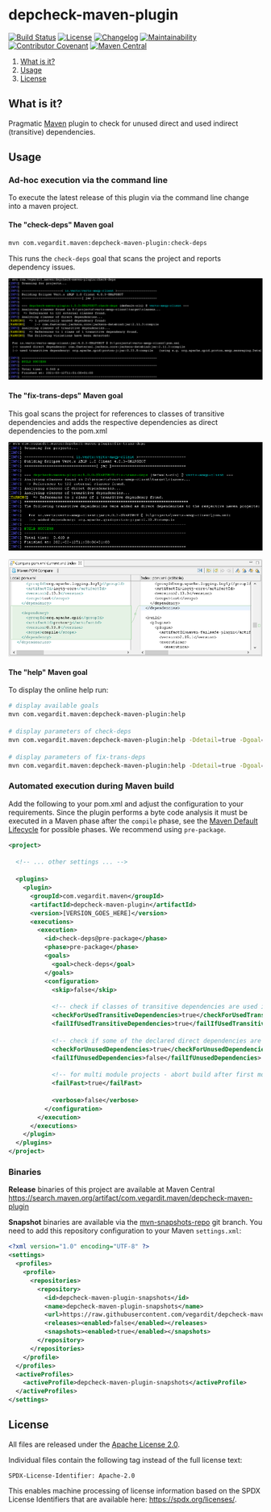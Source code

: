 # depcheck-maven-plugin

[![Build Status](https://github.com/vegardit/depcheck-maven-plugin/workflows/Build/badge.svg "GitHub Actions")](https://github.com/vegardit/depcheck-maven-plugin/actions?query=workflow%3A%22Build%22)
[![License](https://img.shields.io/github/license/vegardit/depcheck-maven-plugin.svg?color=blue)](LICENSE.txt)
[![Changelog](https://img.shields.io/badge/History-changelog-blue)](CHANGELOG.md)
[![Maintainability](https://api.codeclimate.com/v1/badges/38f32c6acda045ed2337/maintainability)](https://codeclimate.com/github/vegardit/depcheck-maven-plugin/maintainability)
[![Contributor Covenant](https://img.shields.io/badge/Contributor%20Covenant-v2.0%20adopted-ff69b4.svg)](CODE_OF_CONDUCT.md)
[![Maven Central](https://img.shields.io/maven-central/v/com.vegardit.maven/depcheck-maven-plugin)](https://search.maven.org/artifact/com.vegardit.maven/depcheck-maven-plugin)

1. [What is it?](#what-is-it)
1. [Usage](#usage)
1. [License](#license)


## <a name="what-is-it"></a>What is it?

Pragmatic [Maven](https://maven.apache.org) plugin to check for unused direct and used indirect (transitive) dependencies.


## <a name="usage"></a>Usage


### Ad-hoc execution via the command line

To execute the latest release of this plugin via the command line change into a maven project.

#### The "check-deps" Maven goal

```sh
mvn com.vegardit.maven:depcheck-maven-plugin:check-deps
```

This runs the `check-deps` goal that scans the project and reports dependency issues.

![Example](src/site/img/example-check-deps.png)


#### The "fix-trans-deps" Maven goal

This goal scans the project for references to classes of transitive dependencies and adds
the respective dependencies as direct dependencies to the pom.xml

![Example](src/site/img/example-fix-trans-deps.png)

![Example](src/site/img/example-fix-trans-deps-changes.png)


#### The "help" Maven goal

To display the online help run:
```sh
# display available goals
mvn com.vegardit.maven:depcheck-maven-plugin:help

# display parameters of check-deps
mvn com.vegardit.maven:depcheck-maven-plugin:help -Ddetail=true -Dgoal=check-deps

# display parameters of fix-trans-deps
mvn com.vegardit.maven:depcheck-maven-plugin:help -Ddetail=true -Dgoal=fix-trans-deps
```


### Automated execution during Maven build

Add the following to your pom.xml and adjust the configuration to your requirements.
Since the plugin performs a byte code analysis it must be executed in a Maven phase after the `compile` phase, see the [Maven Default Lifecycle](https://maven.apache.org/ref/3.6.3/maven-core/lifecycles.html#default_Lifecycle) for possible phases. We recommend using `pre-package`.

```xml
<project>

  <!-- ... other settings ... -->

  <plugins>
    <plugin>
      <groupId>com.vegardit.maven</groupId>
      <artifactId>depcheck-maven-plugin</artifactId>
      <version>[VERSION_GOES_HERE]</version>
      <executions>
        <execution>
          <id>check-deps@pre-package</phase>
          <phase>pre-package</phase>
          <goals>
            <goal>check-deps</goal>
          </goals>
          <configuration>
            <skip>false</skip>

            <!-- check if classes of transitive dependencies are used in this project directly -->
            <checkForUsedTransitiveDependencies>true</checkForUsedTransitiveDependencies>
            <failIfUsedTransitiveDependencies>true</failIfUsedTransitiveDependencies>

            <!-- check if some of the declared direct dependencies are potentially unused -->
            <checkForUnusedDependencies>true</checkForUnusedDependencies>
            <failIfUnusedDependencies>false</failIfUnusedDependencies>

            <!-- for multi module projects - abort build after first module with violations -->
            <failFast>true</failFast>

            <verbose>false</verbose>
          </configuration>
        </execution>
      </executions>
    </plugin>
  </plugins>
</project>
```


### Binaries

**Release** binaries of this project are available at Maven Central https://search.maven.org/artifact/com.vegardit.maven/depcheck-maven-plugin

**Snapshot** binaries are available via the [mvn-snapshots-repo](https://github.com/vegardit/depcheck-maven-plugin/tree/mvn-snapshots-repo) git branch. You need to add this repository configuration to your Maven `settings.xml`:

```xml
<?xml version="1.0" encoding="UTF-8" ?>
<settings>
  <profiles>
    <profile>
      <repositories>
        <repository>
          <id>depcheck-maven-plugin-snapshots</id>
          <name>depcheck-maven-plugin-snapshots</name>
          <url>https://raw.githubusercontent.com/vegardit/depcheck-maven-plugin/mvn-snapshots-repo</url>
          <releases><enabled>false</enabled></releases>
          <snapshots><enabled>true</enabled></snapshots>
        </repository>
      </repositories>
    </profile>
  </profiles>
  <activeProfiles>
    <activeProfile>depcheck-maven-plugin-snapshots</activeProfile>
  </activeProfiles>
</settings>
```


## <a name="license"></a>License

All files are released under the [Apache License 2.0](LICENSE.txt).

Individual files contain the following tag instead of the full license text:
```
SPDX-License-Identifier: Apache-2.0
```

This enables machine processing of license information based on the SPDX License Identifiers that are available here: https://spdx.org/licenses/.

